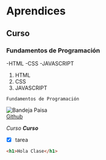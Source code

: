 # Aprendices 
## Curso
### Fundamentos de Programación

-HTML
-CSS
-JAVASCRIPT

1. HTML
2. CSS
3. JAVASCRIPT

~~~
Fundamentos de Programación 
~~~

![Bandeja Paisa](https://cdn.colombia.com/gastronomia/2011/08/02/bandeja-paisa-1616.gif) <br>
[Github](https://github.com/Vrilli)

*Curso*
***Curso***

- [x] tarea

```html 
<h1>Hola Clase</h1>

  
  ```
